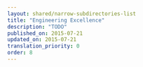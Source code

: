 ```yaml
---
layout: shared/narrow-subdirectories-list
title: "Engineering Excellence"
description: "TODO"
published_on: 2015-07-21
updated_on: 2015-07-21
translation_priority: 0
order: 8
---
```


